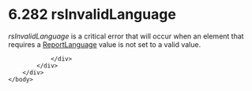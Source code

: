 <html dir="LTR" xmlns:mshelp="http://msdn.microsoft.com/mshelp" xmlns:ddue="http://ddue.schemas.microsoft.com/authoring/2003/5" xmlns:xlink="http://www.w3.org/1999/xlink" xmlns:tool="http://www.microsoft.com/tooltip">
    <head>
        <meta http-equiv="Content-Type" content="text/html; CHARSET=utf-8"></meta>
        <meta name="save" content="history"></meta>
        <title>6.282 rsInvalidLanguage</title>
        <xml>
            <mshelp:toctitle title="6.282 rsInvalidLanguage"></mshelp:toctitle>
            <mshelp:rltitle title="[MS-RDL]: rsInvalidLanguage"></mshelp:rltitle>
            <mshelp:keyword index="A" term="af57e3bd-2b95-4d73-a343-c47987fea0d2"></mshelp:keyword>
            <mshelp:attr name="DCSext.ContentType" value="open specification"></mshelp:attr>
            <mshelp:attr name="AssetID" value="af57e3bd-2b95-4d73-a343-c47987fea0d2"></mshelp:attr>
            <mshelp:attr name="TopicType" value="kbRef"></mshelp:attr>
            <mshelp:attr name="DCSext.Title" value="[MS-RDL]: rsInvalidLanguage" />
        </xml>
    </head>
    <body>
        <div id="header">
            <h1 class="heading">6.282 rsInvalidLanguage</h1>
        </div>
        <div id="mainSection">
            <div id="mainBody">
                <div id="allHistory" class="saveHistory"></div>
                <div id="sectionSection0" class="section" name="collapseableSection">
                    

<p><i>rsInvalidLanguage</i> is a critical error that will occur
when an element that requires a <a href="9982ce05-56fe-4b2b-b929-7a08663f3a9e.htm">ReportLanguage</a> value is
not set to a valid value.</p>


                </div>
            </div>
        </div>
    </body>
</html>